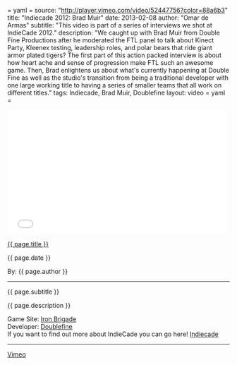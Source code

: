 = yaml =
source: "http://player.vimeo.com/video/52447756?color=88a6b3"
title: "Indiecade 2012: Brad Muir"
date: 2013-02-08
author: "Omar de Armas"
subtitle: "This video is part of a series of interviews we shot at IndieCade 2012."
description: "We caught up with Brad Muir from Double Fine Productions after he moderated the FTL panel to talk about Kinect Party, Kleenex testing, leadership roles, and polar bears that ride giant armor plated tigers? The first part of this action packed interview is about how heart ache and sense of progression make FTL such an awesome game. Then, Brad enlightens us about what's currently happening at Double Fine as well as the studio's transition from being a traditional developer with one large working title to having a series of smaller teams that all work on different titles."
tags: Indiecade, Brad Muir, Doublefine
layout: video
= yaml =

<div class="vid_container">
  <iframe src={{ source }} width="500" height="281" frameborder="0" webkitAllowFullScreen mozallowfullscreen allowFullScreen></iframe>
</div>

<a href="{{ page.url }}" class='postTitleLink'><p class='postTitle'>{{ page.title }}</p></a>
<p class='postPublished'>{{ page.date }}</p>
<p class='postAuthor'>By: {{ page.author }}</p>
<hr>
<p class='podcastSummary'>{{ page.subtitle }}</p>

<p class='podcastSummary'>{{ page.description }}</p>

Game Site: [Iron Brigade](http://www.ironbrigadegame.com)  
Developer: [Doublefine](http://www.doublefine.com)  
If you want to find out more about IndieCade you can go here! [Indiecade](http://www.indiecade.com)  
- - -
[Vimeo](www.vimeo.com/indestructibleart)